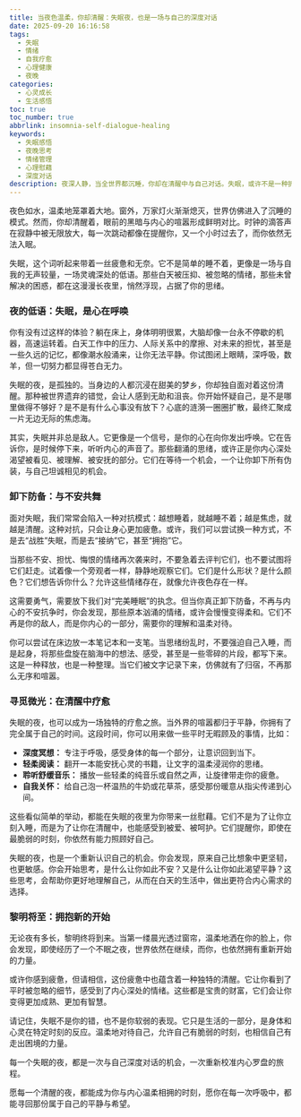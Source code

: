 ```yaml
---
title: 当夜色温柔，你却清醒：失眠夜，也是一场与自己的深度对话
date: 2025-09-20 16:16:58
tags:
  - 失眠
  - 情绪
  - 自我疗愈
  - 心理健康
  - 夜晚
categories:
  - 心灵成长
  - 生活感悟
toc: true
toc_number: true
abbrlink: insomnia-self-dialogue-healing
keywords:
  - 失眠感悟
  - 夜晚思考
  - 情绪管理
  - 心理慰藉
  - 深度对话
description: 夜深人静，当全世界都沉睡，你却在清醒中与自己对话。失眠，或许不是一种折磨，而是一次与内心深处坦诚相见的契机。这篇文章将带你走进失眠的夜，感受那些不为人知的情绪起伏，学会温柔接纳，并从中汲取力量，寻回内心的平静与希望。
---
```


夜色如水，温柔地笼罩着大地。窗外，万家灯火渐渐熄灭，世界仿佛进入了沉睡的模式。然而，你却清醒着，眼前的黑暗与内心的喧嚣形成鲜明对比。时钟的滴答声在寂静中被无限放大，每一次跳动都像在提醒你，又一个小时过去了，而你依然无法入眠。

失眠，这个词听起来带着一丝疲惫和无奈。它不是简单的睡不着，更像是一场与自我的无声较量，一场灵魂深处的低语。那些白天被压抑、被忽略的情绪，那些未曾解决的困惑，都在这漫漫长夜里，悄然浮现，占据了你的思绪。

### 夜的低语：失眠，是心在呼唤

你有没有过这样的体验？躺在床上，身体明明很累，大脑却像一台永不停歇的机器，高速运转着。白天工作中的压力、人际关系中的摩擦、对未来的担忧，甚至是一些久远的记忆，都像潮水般涌来，让你无法平静。你试图闭上眼睛，深呼吸，数羊，但一切努力都显得苍白无力。

失眠的夜，是孤独的。当身边的人都沉浸在甜美的梦乡，你却独自面对着这份清醒。那种被世界遗弃的错觉，会让人感到无助和沮丧。你开始怀疑自己，是不是哪里做得不够好？是不是有什么心事没有放下？心底的涟漪一圈圈扩散，最终汇聚成一片无边无际的焦虑海。

其实，失眠并非总是敌人。它更像是一个信号，是你的心在向你发出呼唤。它在告诉你，是时候停下来，听听内心的声音了。那些翻涌的思绪，或许正是你内心深处渴望被看见、被理解、被安抚的部分。它们在等待一个机会，一个让你卸下所有伪装，与自己坦诚相见的机会。

### 卸下防备：与不安共舞

面对失眠，我们常常会陷入一种对抗模式：越想睡着，就越睡不着；越是焦虑，就越是清醒。这种对抗，只会让身心更加疲惫。或许，我们可以尝试换一种方式，不是去“战胜”失眠，而是去“接纳”它，甚至“拥抱”它。

当那些不安、担忧、悔恨的情绪再次袭来时，不要急着去评判它们，也不要试图将它们赶走。试着像一个旁观者一样，静静地观察它们。它们是什么形状？是什么颜色？它们想告诉你什么？允许这些情绪存在，就像允许夜色存在一样。

这需要勇气，需要放下我们对“完美睡眠”的执念。但当你真正卸下防备，不再与内心的不安抗争时，你会发现，那些原本汹涌的情绪，或许会慢慢变得柔和。它们不再是你的敌人，而是你内心的一部分，需要你的理解和温柔对待。

你可以尝试在床边放一本笔记本和一支笔。当思绪纷乱时，不要强迫自己入睡，而是起身，将那些盘旋在脑海中的想法、感受，甚至是一些零碎的片段，都写下来。这是一种释放，也是一种整理。当它们被文字记录下来，仿佛就有了归宿，不再那么无序和喧嚣。

### 寻觅微光：在清醒中疗愈

失眠的夜，也可以成为一场独特的疗愈之旅。当外界的喧嚣都归于平静，你拥有了完全属于自己的时间。这段时间，你可以用来做一些平时无暇顾及的事情，比如：

*   **深度冥想：** 专注于呼吸，感受身体的每一个部分，让意识回到当下。
*   **轻柔阅读：** 翻开一本能安抚心灵的书籍，让文字的温柔浸润你的思绪。
*   **聆听舒缓音乐：** 播放一些轻柔的纯音乐或自然之声，让旋律带走你的疲惫。
*   **自我关怀：** 给自己泡一杯温热的牛奶或花草茶，感受那份暖意从指尖传递到心间。

这些看似简单的举动，都能在失眠的夜里为你带来一丝慰藉。它们不是为了让你立刻入睡，而是为了让你在清醒中，也能感受到被爱、被呵护。它们提醒你，即使在最脆弱的时刻，你依然有能力照顾好自己。

失眠的夜，也是一个重新认识自己的机会。你会发现，原来自己比想象中更坚韧，也更敏感。你会开始思考，是什么让你如此不安？又是什么让你如此渴望平静？这些思考，会帮助你更好地理解自己，从而在白天的生活中，做出更符合内心需求的选择。

### 黎明将至：拥抱新的开始

无论夜有多长，黎明终将到来。当第一缕晨光透过窗帘，温柔地洒在你的脸上，你会发现，即使经历了一个不眠之夜，世界依然在继续，而你，也依然拥有重新开始的力量。

或许你感到疲惫，但请相信，这份疲惫中也蕴含着一种独特的清醒。它让你看到了平时被忽略的细节，感受到了内心深处的情绪。这些都是宝贵的财富，它们会让你变得更加成熟、更加有智慧。

请记住，失眠不是你的错，也不是你软弱的表现。它只是生活的一部分，是身体和心灵在特定时刻的反应。温柔地对待自己，允许自己有脆弱的时刻，也相信自己有走出困境的力量。

每一个失眠的夜，都是一次与自己深度对话的机会，一次重新校准内心罗盘的旅程。

愿每一个清醒的夜，都能成为你与内心温柔相拥的时刻，愿你在每一次呼吸中，都能寻回那份属于自己的平静与希望。